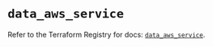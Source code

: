 # `data_aws_service`

Refer to the Terraform Registry for docs: [`data_aws_service`](https://registry.terraform.io/providers/hashicorp/aws/6.2.0/docs/data-sources/service).
